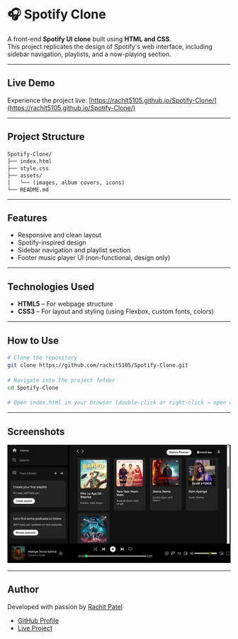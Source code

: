 # 🎧 Spotify Clone

A front-end **Spotify UI clone** built using **HTML and CSS**.  
This project replicates the design of Spotify's web interface, including sidebar navigation, playlists, and a now-playing section.

---

## Live Demo

Experience the project live: [https://rachit5105.github.io/Spotify-Clone/](https://rachit5105.github.io/Spotify-Clone/)

---

## Project Structure

```
Spotify-Clone/
├── index.html
├── style.css
├── assets/
│   └── (images, album covers, icons)
└── README.md
```

---

## Features

- Responsive and clean layout  
- Spotify-inspired design  
- Sidebar navigation and playlist section  
- Footer music player UI (non-functional, design only)

---

## Technologies Used

- **HTML5** – For webpage structure  
- **CSS3** – For layout and styling (using Flexbox, custom fonts, colors)

---

## How to Use

```bash
# Clone the repository
git clone https://github.com/rachit5105/Spotify-Clone.git

# Navigate into the project folder
cd Spotify-Clone

# Open index.html in your browser (double-click or right-click → open with browser)
```

---

## Screenshots

![UI Screenshot](./assets/Screenshot.png)

---

## Author

Developed with passion by [Rachit Patel](https://github.com/rachit5105)
- [GitHub Profile](https://github.com/rachit5105)  
- [Live Project](https://rachit5105.github.io/Spotify-Clone/)
